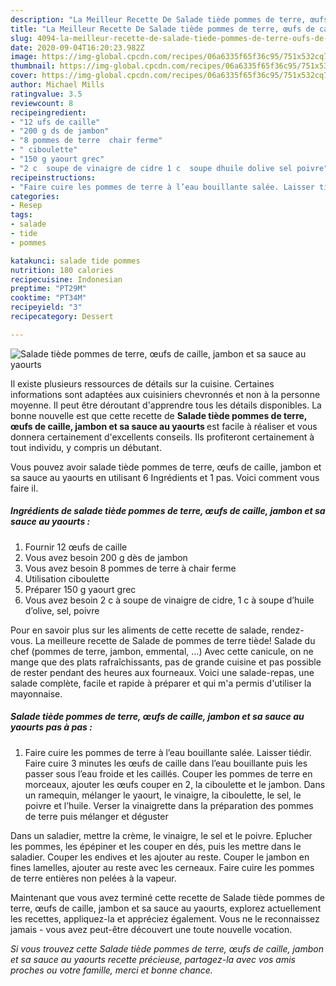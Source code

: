 ```yaml
---
description: "La Meilleur Recette De Salade tiède pommes de terre, œufs de caille, jambon et sa sauce au yaourts"
title: "La Meilleur Recette De Salade tiède pommes de terre, œufs de caille, jambon et sa sauce au yaourts"
slug: 4094-la-meilleur-recette-de-salade-tiede-pommes-de-terre-oufs-de-caille-jambon-et-sa-sauce-au-yaourts
date: 2020-09-04T16:20:23.982Z
image: https://img-global.cpcdn.com/recipes/06a6335f65f36c95/751x532cq70/salade-tiede-pommes-de-terre-oeufs-de-caille-jambon-et-sa-sauce-au-yaourts-photo-principale-de-la-recette.jpg
thumbnail: https://img-global.cpcdn.com/recipes/06a6335f65f36c95/751x532cq70/salade-tiede-pommes-de-terre-oeufs-de-caille-jambon-et-sa-sauce-au-yaourts-photo-principale-de-la-recette.jpg
cover: https://img-global.cpcdn.com/recipes/06a6335f65f36c95/751x532cq70/salade-tiede-pommes-de-terre-oeufs-de-caille-jambon-et-sa-sauce-au-yaourts-photo-principale-de-la-recette.jpg
author: Michael Mills
ratingvalue: 3.5
reviewcount: 8
recipeingredient:
- "12 ufs de caille"
- "200 g ds de jambon"
- "8 pommes de terre  chair ferme"
- " ciboulette"
- "150 g yaourt grec"
- "2 c  soupe de vinaigre de cidre 1 c  soupe dhuile dolive sel poivre"
recipeinstructions:
- "Faire cuire les pommes de terre à l’eau bouillante salée. Laisser tiédir. Faire cuire 3 minutes les œufs de caille dans l’eau bouillante puis les passer sous l’eau froide et les caillés. Couper les pommes de terre en morceaux, ajouter les œufs couper en 2, la ciboulette et le jambon. Dans un ramequin, mélanger le yaourt, le vinaigre, la ciboulette, le sel, le poivre et l’huile. Verser la vinaigrette dans la préparation des pommes de terre puis mélanger et déguster"
categories:
- Resep
tags:
- salade
- tide
- pommes

katakunci: salade tide pommes 
nutrition: 180 calories
recipecuisine: Indonesian
preptime: "PT29M"
cooktime: "PT34M"
recipeyield: "3"
recipecategory: Dessert

---
```



![Salade tiède pommes de terre, œufs de caille, jambon et sa sauce au yaourts](https://img-global.cpcdn.com/recipes/06a6335f65f36c95/751x532cq70/salade-tiede-pommes-de-terre-oeufs-de-caille-jambon-et-sa-sauce-au-yaourts-photo-principale-de-la-recette.jpg)

Il existe plusieurs ressources de détails sur la cuisine. Certaines informations sont adaptées aux cuisiniers chevronnés et non à la personne moyenne. Il peut être déroutant d'apprendre tous les détails disponibles. La bonne nouvelle est que cette recette de <strong> Salade tiède pommes de terre, œufs de caille, jambon et sa sauce au yaourts </strong> est facile à réaliser et vous donnera certainement d'excellents conseils. Ils profiteront certainement à tout individu, y compris un débutant.

<!--inarticleads1-->

Vous pouvez avoir salade tiède pommes de terre, œufs de caille, jambon et sa sauce au yaourts en utilisant 6 Ingrédients et 1 pas. Voici comment vous faire il.

##### Ingrédients de salade tiède pommes de terre, œufs de caille, jambon et sa sauce au yaourts :

1. Fournir 12 œufs de caille
1. Vous avez besoin 200 g dès de jambon
1. Vous avez besoin 8 pommes de terre à chair ferme
1. Utilisation  ciboulette
1. Préparer 150 g yaourt grec
1. Vous avez besoin 2 c à soupe de vinaigre de cidre, 1 c à soupe d’huile d’olive, sel, poivre


Pour en savoir plus sur les aliments de cette recette de salade, rendez-vous. La meilleure recette de Salade de pommes de terre tiède! Salade du chef (pommes de terre, jambon, emmental, …) Avec cette canicule, on ne mange que des plats rafraîchissants, pas de grande cuisine et pas possible de rester pendant des heures aux fourneaux. Voici une salade-repas, une salade complète, facile et rapide à préparer et qui m&#39;a permis d&#39;utiliser la mayonnaise. 

<!--inarticleads2-->

##### Salade tiède pommes de terre, œufs de caille, jambon et sa sauce au yaourts pas à pas :

1. Faire cuire les pommes de terre à l’eau bouillante salée. Laisser tiédir. Faire cuire 3 minutes les œufs de caille dans l’eau bouillante puis les passer sous l’eau froide et les caillés. Couper les pommes de terre en morceaux, ajouter les œufs couper en 2, la ciboulette et le jambon. Dans un ramequin, mélanger le yaourt, le vinaigre, la ciboulette, le sel, le poivre et l’huile. Verser la vinaigrette dans la préparation des pommes de terre puis mélanger et déguster


Dans un saladier, mettre la crème, le vinaigre, le sel et le poivre. Eplucher les pommes, les épépiner et les couper en dés, puis les mettre dans le saladier. Couper les endives et les ajouter au reste. Couper le jambon en fines lamelles, ajouter au reste avec les cerneaux. Faire cuire les pommes de terre entières non pelées à la vapeur. 

<!--inarticleads1-->

<p>
Maintenant que vous avez terminé cette recette de Salade tiède pommes de terre, œufs de caille, jambon et sa sauce au yaourts, explorez actuellement les recettes, appliquez-la et appréciez également. Vous ne le reconnaissez jamais - vous avez peut-être découvert une toute nouvelle vocation.
</p>

<p>
<i>Si vous trouvez cette Salade tiède pommes de terre, œufs de caille, jambon et sa sauce au yaourts recette précieuse, partagez-la avec vos amis proches ou votre famille, merci et bonne chance.</i>
</p>
